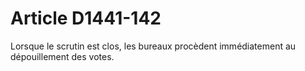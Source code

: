 # Article D1441-142

  
Lorsque le scrutin est clos, les bureaux procèdent immédiatement au dépouillement des votes.